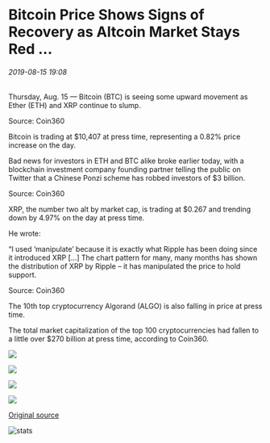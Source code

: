 # Bitcoin Price Shows Signs of Recovery as Altcoin Market Stays Red ...

###### 2019-08-15 19:08

Thursday, Aug. 15 — Bitcoin (BTC) is seeing some upward movement as Ether (ETH) and XRP continue to slump.

Source: Coin360

Bitcoin is trading at $10,407 at press time, representing a 0.82% price increase on the day.

Bad news for investors in ETH and BTC alike broke earlier today, with a blockchain investment company founding partner telling the public on Twitter that a Chinese Ponzi scheme has robbed investors of $3 billion.

Source: Coin360

XRP, the number two alt by market cap, is trading at $0.267 and trending down by 4.97% on the day at press time.

He wrote:

“I used ‘manipulate’ because it is exactly what Ripple has been doing since it introduced XRP \[...\] The chart pattern for many, many months has shown the distribution of XRP by Ripple – it has manipulated the price to hold support.

Source: Coin360

The 10th top cryptocurrency Algorand (ALGO) is also falling in price at press time.

The total market capitalization of the top 100 cryptocurrencies had fallen to a little over $270 billion at press time, according to Coin360.

![](https://s3.cointelegraph.com/storage/uploads/view/1fef16c46a115a66a355d68a9a795f29.png)

![](https://s3.cointelegraph.com/storage/uploads/view/f03b3321a695a44c8a2b50c0fd3a2885.png)

![](https://s3.cointelegraph.com/storage/uploads/view/68428ae8f085ac0e7384a44eaed64a93.png)

![](https://s3.cointelegraph.com/storage/uploads/view/b03d90c66dde79ad08273474e1d3140b.png)

[Original source](https://cointelegraph.com/news/bitcoin-price-shows-signs-of-recovery-as-altcoin-market-stays-red)

![stats](https://c.statcounter.com/11760860/0/a89fa40b/1/ "stats")